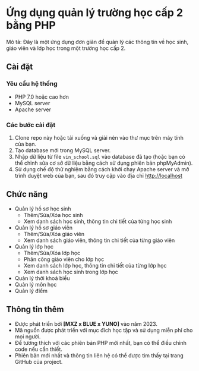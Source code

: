 # Ứng dụng quản lý trường học cấp 2 bằng PHP

Mô tả: Đây là một ứng dụng đơn giản để quản lý các thông tin về học sinh, giáo viên và lớp học trong một trường học cấp 2.

## Cài đặt

### Yêu cầu hệ thống

-   PHP 7.0 hoặc cao hơn
-   MySQL server
-   Apache server

### Các bước cài đặt

1.  Clone repo này hoặc tải xuống và giải nén vào thư mục trên máy tính của bạn.
2.  Tạo database mới trong MySQL server.
3.  Nhập dữ liệu từ file `vin_school.sql` vào database đã tạo (hoặc bạn có thể chỉnh sửa cơ sở dữ liệu bằng cách sử dụng phiên bản phpMyAdmin).
4.  Sử dụng chế độ thử nghiệm bằng cách khởi chạy Apache server và mở trình duyệt web của bạn, sau đó truy cập vào địa chỉ [http://localhost](http://localhost)

## Chức năng

-   Quản lý hồ sơ học sinh
    -   Thêm/Sửa/Xóa học sinh
    -   Xem danh sách học sinh, thông tin chi tiết của từng học sinh
-   Quản lý hồ sơ giáo viên
    -   Thêm/Sửa/Xóa giáo viên
    -   Xem danh sách giáo viên, thông tin chi tiết của từng giáo viên
-   Quản lý lớp học
    -   Thêm/Sửa/Xóa lớp học
    -   Phân công giáo viên cho lớp học
    -   Xem danh sách lớp học, thông tin chi tiết của từng lớp học
    -   Xem danh sách học sinh trong lớp học
-   Quản lý thời khoá biểu
-   Quản lý môn học
-   Quản lý điểm

## Thông tin thêm

-   Được phát triển bởi **\[MXZ x BLUE x YUNO\]** vào năm 2023.
-   Mã nguồn được phát triển với mục đích học tập và sử dụng miễn phí cho mọi người.
-   Để tương thích với các phiên bản PHP mới nhất, bạn có thể điều chỉnh code nếu cần thiết.
-   Phiên bản mới nhất và thông tin liên hệ có thể được tìm thấy tại trang GitHub của project.
